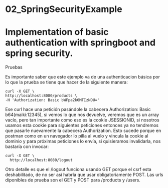 # 02_SpringSecurityExample
# Implementation of basic authentication with springboot and spring security.

Pruebas

Es importante saber que este ejemplo va de una authenticacion básica por lo que 
la prueba se tiene que hacer de la siguiente manera:
```
curl -X GET \
http://localhost:8080/products \
-H 'Authorization: Basic bWFpa2k6MTIzNDU='
```
Ese curl hace una petición pasándole la cabecera Authorization: Basic b64(maiki:12345), si vemos lo que nos devuelve, 
veremos que es un array vacío, pero tan importante como eso es la cookie JSESSIONID, 
si nosotros usamos esta cookie para siguientes peticiones entonces ya no tendremos que pasarle
nuevamente la cabecera Authorization. Esto sucede porque en postman como en un navegador lo pilla al vuelo y vincula 
la cookie al dominio y para próximas peticiones lo envía, si quisieramos invalidarla, nos bastaría con invocar:
```
curl -X GET \
  http://localhost:8080/logout
```
Otro detalle es que el /logout funciona usando GET porque el csrf esta deshabilitado, de no ser así habría que 
usar obligatoriamente POST.
Las urls diponibles de prueba son el GET y POST para /products y /users.